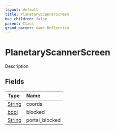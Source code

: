 ```yaml
---
layout: default
title: PlanetaryScannerScreen
has_children: false
parent: Class
grand_parent: Game Reflection
---
```

# PlanetaryScannerScreen
Description 

## Fields
| Type | Name |
|:-------------|:--------------|
| [String](/game-reflection/components/string.md) | coords |
| [bool](/game-reflection/components/bool.md) | blocked |
| [String](/game-reflection/components/string.md) | portal_blocked |
